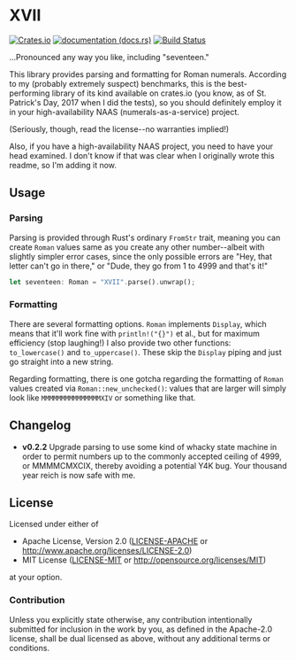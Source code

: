 # XVII

[![Crates.io](https://img.shields.io/crates/v/xvii.svg)](https://crates.io/crates/xvii)
[![documentation (docs.rs)](https://docs.rs/xvii/badge.svg)](https://docs.rs/xvii)
[![Build Status](https://travis-ci.org/archer884/xvii.svg?branch=master)](https://travis-ci.org/archer884/xvii)

...Pronounced any way you like, including "seventeen."

This library provides parsing and formatting for Roman numerals. According to my (probably extremely suspect) benchmarks, this is the best-performing library of its kind available on crates.io (you know, as of St. Patrick's Day, 2017 when I did the tests), so you should definitely employ it in your high-availability NAAS (numerals-as-a-service) project.

(Seriously, though, read the license--no warranties implied!)

Also, if you have a high-availability NAAS project, you need to have your head examined. I don't know if that was clear when I originally wrote this readme, so I'm adding it now.

## Usage

### Parsing

Parsing is provided through Rust's ordinary `FromStr` trait, meaning you can create `Roman` values same as you create any other number--albeit with slightly simpler error cases, since the only possible errors are "Hey, that letter can't go in there," or "Dude, they go from 1 to 4999 and that's it!"

```rust
let seventeen: Roman = "XVII".parse().unwrap();
```

### Formatting

There are several formatting options. `Roman` implements `Display`, which means that it'll work fine with `println!("{}")` et al., but for maximum efficiency (stop laughing!) I also provide two other functions: `to_lowercase()` and `to_uppercase()`. These skip the `Display` piping and just go straight into a new string.

Regarding formatting, there is one gotcha regarding the formatting of `Roman` values created via `Roman::new_unchecked()`: values that are larger will simply look like `MMMMMMMMMMMMMMMXIV` or something like that.

## Changelog

* **v0.2.2** Upgrade parsing to use some kind of whacky state machine in order to permit numbers up to the commonly accepted ceiling of 4999, or MMMMCMXCIX, thereby avoiding a potential Y4K bug. Your thousand year reich is now safe with me.

## License

Licensed under either of

* Apache License, Version 2.0 ([LICENSE-APACHE][apc] or http://www.apache.org/licenses/LICENSE-2.0)
* MIT License ([LICENSE-MIT][mit] or http://opensource.org/licenses/MIT)

at your option.

### Contribution

Unless you explicitly state otherwise, any contribution intentionally submitted for inclusion in the work by you, as defined in the Apache-2.0 license, shall be dual licensed as above, without any additional terms or conditions.

[apc]:https://github.com/archer884/xvii/blob/master/LICENSE-APACHE
[mit]:https://github.com/archer884/xvii/blob/master/LICENSE-MIT
